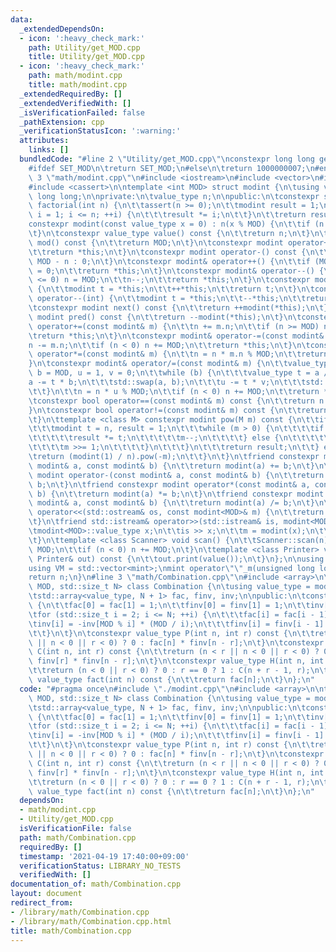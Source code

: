 ```yaml
---
data:
  _extendedDependsOn:
  - icon: ':heavy_check_mark:'
    path: Utility/get_MOD.cpp
    title: Utility/get_MOD.cpp
  - icon: ':heavy_check_mark:'
    path: math/modint.cpp
    title: math/modint.cpp
  _extendedRequiredBy: []
  _extendedVerifiedWith: []
  _isVerificationFailed: false
  _pathExtension: cpp
  _verificationStatusIcon: ':warning:'
  attributes:
    links: []
  bundledCode: "#line 2 \"Utility/get_MOD.cpp\"\nconstexpr long long get_MOD() {\n\
    #ifdef SET_MOD\n\treturn SET_MOD;\n#else\n\treturn 1000000007;\n#endif\n}\n#line\
    \ 3 \"math/modint.cpp\"\n#include <iostream>\n#include <vector>\n#include <utility>\n\
    #include <cassert>\n\ntemplate <int MOD> struct modint {\n\tusing value_type =\
    \ long long;\n\nprivate:\n\tvalue_type n;\n\npublic:\n\tconstexpr static modint\
    \ factorial(int n) {\n\t\tassert(n >= 0);\n\t\tmodint result = 1;\n\t\tfor (int\
    \ i = 1; i <= n; ++i) {\n\t\t\tresult *= i;\n\t\t}\n\t\treturn result;\n\t}\n\t\
    constexpr modint(const value_type x = 0) : n(x % MOD) {\n\t\tif (n < 0) n += MOD;\n\
    \t}\n\tconstexpr value_type value() const {\n\t\treturn n;\n\t}\n\tconstexpr int\
    \ mod() const {\n\t\treturn MOD;\n\t}\n\tconstexpr modint operator+() const {\n\
    \t\treturn *this;\n\t}\n\tconstexpr modint operator-() const {\n\t\treturn n ?\
    \ MOD - n : 0;\n\t}\n\tconstexpr modint& operator++() {\n\t\tif (MOD <= ++n) n\
    \ = 0;\n\t\treturn *this;\n\t}\n\tconstexpr modint& operator--() {\n\t\tif (n\
    \ <= 0) n = MOD;\n\t\tn--;\n\t\treturn *this;\n\t}\n\tconstexpr modint operator++(int)\
    \ {\n\t\tmodint t = *this;\n\t\t++*this;\n\t\treturn t;\n\t}\n\tconstexpr modint\
    \ operator--(int) {\n\t\tmodint t = *this;\n\t\t--*this;\n\t\treturn t;\n\t}\n\
    \tconstexpr modint next() const {\n\t\treturn ++modint(*this);\n\t}\n\tconstexpr\
    \ modint pred() const {\n\t\treturn --modint(*this);\n\t}\n\tconstexpr modint&\
    \ operator+=(const modint& m) {\n\t\tn += m.n;\n\t\tif (n >= MOD) n -= MOD;\n\t\
    \treturn *this;\n\t}\n\tconstexpr modint& operator-=(const modint& m) {\n\t\t\
    n -= m.n;\n\t\tif (n < 0) n += MOD;\n\t\treturn *this;\n\t}\n\tconstexpr modint&\
    \ operator*=(const modint& m) {\n\t\tn = n * m.n % MOD;\n\t\treturn *this;\n\t\
    }\n\tconstexpr modint& operator/=(const modint& m) {\n\t\tvalue_type a = m.n,\
    \ b = MOD, u = 1, v = 0;\n\t\twhile (b) {\n\t\t\tvalue_type t = a / b;\n\t\t\t\
    a -= t * b;\n\t\t\tstd::swap(a, b);\n\t\t\tu -= t * v;\n\t\t\tstd::swap(u, v);\n\
    \t\t}\n\t\tn = n * u % MOD;\n\t\tif (n < 0) n += MOD;\n\t\treturn *this;\n\t}\n\
    \tconstexpr bool operator==(const modint& m) const {\n\t\treturn n == m.n;\n\t\
    }\n\tconstexpr bool operator!=(const modint& m) const {\n\t\treturn n != m.n;\n\
    \t}\n\ttemplate <class M> constexpr modint pow(M m) const {\n\t\tif (0 <= m) {\n\
    \t\t\tmodint t = n, result = 1;\n\t\t\twhile (m > 0) {\n\t\t\t\tif (m & 1) {\n\
    \t\t\t\t\tresult *= t;\n\t\t\t\t\tm--;\n\t\t\t\t} else {\n\t\t\t\t\tt *= t;\n\t\
    \t\t\t\tm >>= 1;\n\t\t\t\t}\n\t\t\t}\n\t\t\treturn result;\n\t\t} else {\n\t\t\
    \treturn (modint(1) / n).pow(-m);\n\t\t}\n\t}\n\tfriend constexpr modint operator+(const\
    \ modint& a, const modint& b) {\n\t\treturn modint(a) += b;\n\t}\n\tfriend constexpr\
    \ modint operator-(const modint& a, const modint& b) {\n\t\treturn modint(a) -=\
    \ b;\n\t}\n\tfriend constexpr modint operator*(const modint& a, const modint&\
    \ b) {\n\t\treturn modint(a) *= b;\n\t}\n\tfriend constexpr modint operator/(const\
    \ modint& a, const modint& b) {\n\t\treturn modint(a) /= b;\n\t}\n\tfriend std::ostream&\
    \ operator<<(std::ostream& os, const modint<MOD>& m) {\n\t\treturn os << m.value();\n\
    \t}\n\tfriend std::istream& operator>>(std::istream& is, modint<MOD>& m) {\n\t\
    \tmodint<MOD>::value_type x;\n\t\tis >> x;\n\t\tm = modint(x);\n\t\treturn is;\n\
    \t}\n\ttemplate <class Scanner> void scan() {\n\t\tScanner::scan(n);\n\t\tn %=\
    \ MOD;\n\t\tif (n < 0) n += MOD;\n\t}\n\ttemplate <class Printer> void print(const\
    \ Printer& out) const {\n\t\tout.print(value());\n\t}\n};\n\nusing mint = modint<get_MOD()>;\n\
    using VM = std::vector<mint>;\nmint operator\"\"_m(unsigned long long n) {\n\t\
    return n;\n}\n#line 3 \"math/Combination.cpp\"\n#include <array>\n\ntemplate <int\
    \ MOD, std::size_t N> class Combination {\n\tusing value_type = modint<MOD>;\n\
    \tstd::array<value_type, N + 1> fac, finv, inv;\n\npublic:\n\tconstexpr Combination()\
    \ {\n\t\tfac[0] = fac[1] = 1;\n\t\tfinv[0] = finv[1] = 1;\n\t\tinv[1] = 1;\n\t\
    \tfor (std::size_t i = 2; i <= N; ++i) {\n\t\t\tfac[i] = fac[i - 1] * i;\n\t\t\
    \tinv[i] = -inv[MOD % i] * (MOD / i);\n\t\t\tfinv[i] = finv[i - 1] * inv[i];\n\
    \t\t}\n\t}\n\tconstexpr value_type P(int n, int r) const {\n\t\treturn (n < r\
    \ || n < 0 || r < 0) ? 0 : fac[n] * finv[n - r];\n\t}\n\tconstexpr value_type\
    \ C(int n, int r) const {\n\t\treturn (n < r || n < 0 || r < 0) ? 0 : fac[n] *\
    \ finv[r] * finv[n - r];\n\t}\n\tconstexpr value_type H(int n, int r) const {\n\
    \t\treturn (n < 0 || r < 0) ? 0 : r == 0 ? 1 : C(n + r - 1, r);\n\t}\n\tconstexpr\
    \ value_type fact(int n) const {\n\t\treturn fac[n];\n\t}\n};\n"
  code: "#pragma once\n#include \"./modint.cpp\"\n#include <array>\n\ntemplate <int\
    \ MOD, std::size_t N> class Combination {\n\tusing value_type = modint<MOD>;\n\
    \tstd::array<value_type, N + 1> fac, finv, inv;\n\npublic:\n\tconstexpr Combination()\
    \ {\n\t\tfac[0] = fac[1] = 1;\n\t\tfinv[0] = finv[1] = 1;\n\t\tinv[1] = 1;\n\t\
    \tfor (std::size_t i = 2; i <= N; ++i) {\n\t\t\tfac[i] = fac[i - 1] * i;\n\t\t\
    \tinv[i] = -inv[MOD % i] * (MOD / i);\n\t\t\tfinv[i] = finv[i - 1] * inv[i];\n\
    \t\t}\n\t}\n\tconstexpr value_type P(int n, int r) const {\n\t\treturn (n < r\
    \ || n < 0 || r < 0) ? 0 : fac[n] * finv[n - r];\n\t}\n\tconstexpr value_type\
    \ C(int n, int r) const {\n\t\treturn (n < r || n < 0 || r < 0) ? 0 : fac[n] *\
    \ finv[r] * finv[n - r];\n\t}\n\tconstexpr value_type H(int n, int r) const {\n\
    \t\treturn (n < 0 || r < 0) ? 0 : r == 0 ? 1 : C(n + r - 1, r);\n\t}\n\tconstexpr\
    \ value_type fact(int n) const {\n\t\treturn fac[n];\n\t}\n};\n"
  dependsOn:
  - math/modint.cpp
  - Utility/get_MOD.cpp
  isVerificationFile: false
  path: math/Combination.cpp
  requiredBy: []
  timestamp: '2021-04-19 17:40:00+09:00'
  verificationStatus: LIBRARY_NO_TESTS
  verifiedWith: []
documentation_of: math/Combination.cpp
layout: document
redirect_from:
- /library/math/Combination.cpp
- /library/math/Combination.cpp.html
title: math/Combination.cpp
---
```

